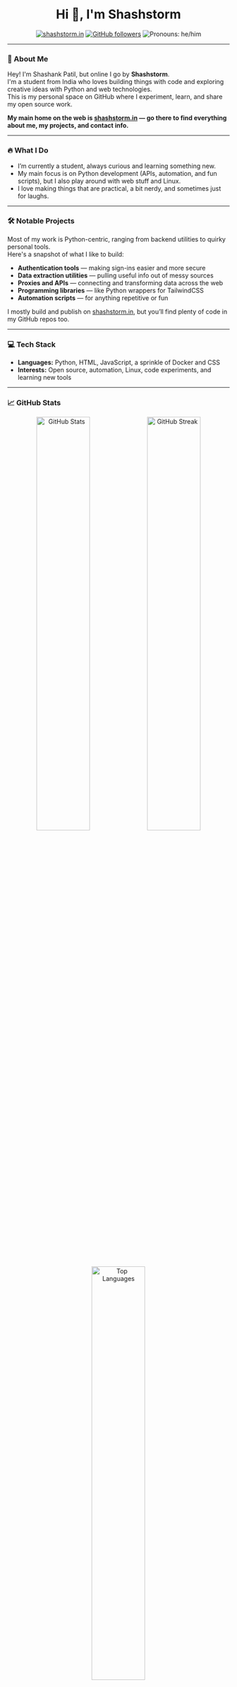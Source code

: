 <h1 align="center"><b>Hi 👋, I'm Shashstorm</b></h1>

<p align="center">
  <a href="https://shashstorm.in"><img src="https://img.shields.io/badge/Portfolio-shashstorm.in-blueviolet?style=for-the-badge" alt="shashstorm.in"></a>
  <a href="https://github.com/shashstormer"><img src="https://img.shields.io/github/followers/shashstormer?label=Followers&style=for-the-badge" alt="GitHub followers"></a>
  <img src="https://img.shields.io/badge/Pronouns-he%2Fhim-blue?style=for-the-badge" alt="Pronouns: he/him">
</p>

---

### 👋 About Me

Hey! I'm Shashank Patil, but online I go by **Shashstorm**.  
I'm a student from India who loves building things with code and exploring creative ideas with Python and web technologies.  
This is my personal space on GitHub where I experiment, learn, and share my open source work.

**My main home on the web is [shashstorm.in](https://shashstorm.in) — go there to find everything about me, my projects, and contact info.**

---

### 🔥 What I Do

- I’m currently a student, always curious and learning something new.
- My main focus is on Python development (APIs, automation, and fun scripts), but I also play around with web stuff and Linux.
- I love making things that are practical, a bit nerdy, and sometimes just for laughs.

---

### 🛠️ Notable Projects

Most of my work is Python-centric, ranging from backend utilities to quirky personal tools.  
Here's a snapshot of what I like to build:

- **Authentication tools** — making sign-ins easier and more secure
- **Data extraction utilities** — pulling useful info out of messy sources
- **Proxies and APIs** — connecting and transforming data across the web
- **Programming libraries** — like Python wrappers for TailwindCSS
- **Automation scripts** — for anything repetitive or fun

I mostly build and publish on [shashstorm.in](https://shashstorm.in), but you’ll find plenty of code in my GitHub repos too.

---

### 💻 Tech Stack

- **Languages:** Python, HTML, JavaScript, a sprinkle of Docker and CSS
- **Interests:** Open source, automation, Linux, code experiments, and learning new tools

---

### 📈 GitHub Stats

<p align="center">
  <img width="49%" src="https://github-readme-stats-shashstorm.vercel.app/api?username=shashstormer&show_icons=true&theme=github_dark&hide_border=true&t=1" alt="GitHub Stats">
  <img width="49%" src="https://github-readme-streak-stats-shashstorm.vercel.app/?user=shashstormer&theme=github-dark-blue&hide_border=true&t=1" alt="GitHub Streak">
</p>
<p align="center">
  <img width="49%" src="https://github-readme-stats-shashstorm.vercel.app/api/top-langs/?username=shashstormer&layout=compact&theme=github_dark&hide_border=true" alt="Top Languages">
</p>

---

### 🌐 Connect

- **Main website:** [shashstorm.in](https://shashstorm.in)
- **Email:** shashanka5398@gmail.com
- **Stack Overflow:** [shashstormer](https://stackoverflow.com/users/20704877/shashstormer)
- **Twitter/X:** [@shashstormer](https://twitter.com/shashstormer)
- **LinkedIn:** [Shashank Patil](https://www.linkedin.com/in/shashank-patil/)

---

<p align="center">
  <i>Thanks for stopping by! Check out <b><a href="https://shashstorm.in">shashstorm.in</a></b> for all my latest stuff. 🚀</i>
</p>
